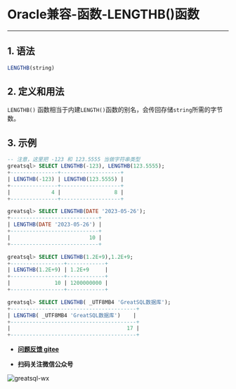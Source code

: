 # Oracle兼容-函数-LENGTHB()函数
---

## 1. 语法

```sql
LENGTHB(string)
```

## 2. 定义和用法

`LENGTHB()` 函数相当于内建`LENGTH()`函数的别名，会传回存储`string`所需的字节数。

## 3. 示例

```sql
-- 注意，这里把 -123 和 123.5555 当做字符串类型
greatsql> SELECT LENGTHB(-123), LENGTHB(123.5555);
+---------------+-------------------+
| LENGTHB(-123) | LENGTHB(123.5555) |
+---------------+-------------------+
|             4 |                 8 |
+---------------+-------------------+

greatsql> SELECT LENGTHB(DATE '2023-05-26');
+----------------------------+
| LENGTHB(DATE '2023-05-26') |
+----------------------------+
|                         10 |
+----------------------------+

greatsql> SELECT LENGTHB(1.2E+9),1.2E+9;
+-----------------+------------+
| LENGTHB(1.2E+9) | 1.2E+9     |
+-----------------+------------+
|              10 | 1200000000 |
+-----------------+------------+

greatsql> SELECT LENGTHB( _UTF8MB4 'GreatSQL数据库');
+----------------------------------------+
| LENGTHB( _UTF8MB4 'GreatSQL数据库')    |
+----------------------------------------+
|                                     17 |
+----------------------------------------+
```

- **[问题反馈 gitee](https://gitee.com/GreatSQL/GreatSQL-Manual/issues)**

- **扫码关注微信公众号**

![greatsql-wx](../greatsql-wx.jpg)
